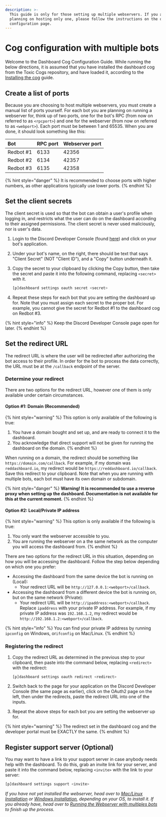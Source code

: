 ```yaml
---
description: >-
  This guide is only for those setting up multiple webservers. If you are
  planning on hosting only one, please follow the instructions on the other cog
  configuration page.
---
```


# Cog configuration with multiple bots

Welcome to the Dashboard Cog Configuration Guide. While running the below directions, it is assumed that you have installed the dashboard cog from the Toxic Cogs repository, and have loaded it, according to the [Installing the cog](installing-cog.md) guide.

## Create a list of ports

Because you are choosing to host multiple webservers, you must create a manual list of ports yourself. For each bot you are planning on running a webserver for, think up of two ports, one for the bot's RPC \(from now on referred to as `<rpcport>`\) and one for the webserver \(from now on referred to as `<webport>`\). Each port must be between 1 and 65535. When you are done, it should look something like this:

| Bot | RPC port | Webserver port |
| :--- | :--- | :--- |
| Redbot \#1 | 6133 | 42356 |
| Redbot \#2 | 6134 | 42357 |
| Redbot \#3 | 6135 | 42358 |

{% hint style="danger" %}
It is recommended to choose ports with higher numbers, as other applications typically use lower ports.
{% endhint %}

## Set the client secrets

The client secret is used so that the bot can obtain a user's profile when logging in, and restricts what the user can do on the dashboard according to their assigned permissions. The client secret is never used maliciously, nor is user's data.

1. Login to the Discord Developer Console \(found [here](https://discord.com/developers/applications)\) and click on your bot's application.
2. Under your bot's name, on the right, there should be text that says "Client Secret" \(NOT "Client ID"\), and a "Copy" button underneath it.
3. Copy the secret to your clipboard by clicking the Copy button, then take the secret and paste it into the following command, replacing `<secret>` with it.

   ```python
   [p]dashboard settings oauth secret <secret>
   ```

4. Repeat these steps for each bot that you are setting the dashboard up for. Note that you must assign each secret to the proper bot. For example, you cannot give the secret for Redbot \#1 to the dashboard cog on Redbot \#3.

{% hint style="info" %}
Keep the Discord Developer Console page open for later.
{% endhint %}

## Set the redirect URL

The redirect URL is where the user will be redirected after authorizing the bot access to their profile. In order for the bot to process the data correctly, the URL must be at the `/callback` endpoint of the server.

### Determine your redirect

There are two options for the redirect URL, however one of them is only available under certain circumstances.

#### Option \#1: Domain \(Recommended\)

{% hint style="warning" %}
This option is only available of the following is true:

1. You have a domain bought and set up, and are ready to connect it to the dashboard.
2. You acknowledge that direct support will not be given for running the dashboard on the domain.
{% endhint %}

When running on a domain, the redirect should be something like `https://domain.com/callback`. For example, if my domain was `reddashboard.io`, my redirect would be `https://reddashboard.io/callback`. Save this redirect to your clipboard. Note that when you are running with multiple bots, each bot must have its own domain or subdomain.

{% hint style="danger" %}
**Warning! It is recommended to use a reverse proxy when setting up the dashboard. Documentation is not available for this at the current moment.**
{% endhint %}

#### Option \#2: Local/Private IP address

{% hint style="warning" %}
This option is only available if the following is true:

1. You only want the webserver accessible to you.
2. You are running the webserver on a the same network as the computer you will access the dashboard from.
{% endhint %}

There are two options for the redirect URL in this situation, depending on how you will be accessing the dashboard. Follow the step below depending on which one you prefer:

* Accessing the dashboard from the same device the bot is running on \(Local\):
  * Your redirect URL will be `http://127.0.0.1:<webport>/callback`.
* Accessing the dashboard from a different device the bot is running on, but on the same network \(Private\):
  * Your redirect URL will be `http://ipaddress:<webport>/callback`. Replace `ipaddress` with your private IP address. For example, if my private IP address was `192.168.1.2`, my redirect would be `http://192.168.1.2:<webport>/callback`.

{% hint style="info" %}
You can find your private IP address by running `ipconfig` on Windows, or`ifconfig` on Mac/Linux.
{% endhint %}

### Registering the redirect

1. Copy the redirect URL as determined in the previous step to your clipboard, then paste into the command below, replacing `<redirect>` with the redirect:

   ```python
   [p]dashboard settings oauth redirect <redirect>
   ```

2. Switch back to the page for your application on the Discord Developer Console \(the same page as earlier\), click on the OAuth2 page on the left, then under the redirects, paste the redirect URL into one of the inputs.
3. Repeat the above steps for each bot you are setting the webserver up for.

{% hint style="warning" %}
The redirect set in the dashboard cog and the developer portal must be EXACTLY the same.
{% endhint %}

## Register support server \(Optional\)

You may want to have a link to your support server in case anybody needs help with the dashboard. To do this, grab an invite link for your server, and paste it into the command below, replacing `<invite>` with the link to your server:

```python
[p]dashboard settings support <invite>
```

_If you have not yet installed the webserver, head over to_ [_Mac/Linux Installation_](../webserver-installation/mac-linux-installation.md) _or_ [_Windows Installation_](../webserver-installation/windows-installation.md)_, depending on your OS, to install it. If you already have, head over to_ [_Running the Webserver with multiples bots_](../launching-dashboard/running-with-multiples-bots.md) _to finish up the process._

